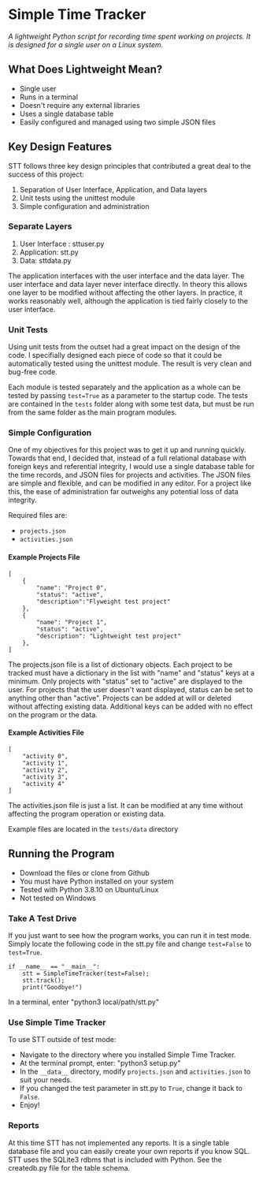 # Simple Time Tracker

*A lightweight Python script for recording time spent working on projects. It is designed for a single user on a Linux system.* 

## What Does Lightweight Mean?
- Single user
- Runs in a terminal
- Doesn't require any external libraries
- Uses a single database table
- Easily configured and managed using two simple JSON files

## Key Design Features

STT follows three key design principles that contributed a great deal to the success of this project:
1. Separation of User Interface, Application, and Data layers
2. Unit tests using the unittest module
3. Simple configuration and administration

### Separate Layers
1. User Interface : sttuser.py
2. Application: stt.py
3. Data: sttdata.py

The application interfaces with the user interface and the data layer. The user interface and data layer never interface directly. In theory this allows one layer to be modified without affecting the other layers. In practice, it works reasonably well, although the application is tied fairly closely to the user interface.

### Unit Tests
Using unit tests from the outset had a great impact on the design of the code. I specifially designed each piece of code so that it could be automatically tested using the unittest module. The result is very clean and bug-free code.

Each module is tested separately and the application as a whole can be tested by passing `test=True` as a parameter to the startup code. The tests are contained in the `tests` folder along with some test data, but must be run from the same folder as the main program modules.

### Simple Configuration
One of my objectives for this project was to get it up and running quickly. Towards that end, I decided that, instead of a full relational database with foreign keys and referential integrity, I would use a single database table for the time records, and JSON files for projects and activities. The JSON files are simple and flexible, and can be modified in any editor. For a project like this, the ease of administration far outweighs any potential loss of data integrity.

Required files are:
- `projects.json`
- `activities.json`

#### Example Projects File
```
[
    {
        "name": "Project 0", 
        "status": "active",
        "description":"Flyweight test project"
    },
    {
        "name": "Project 1",
        "status": "active",
        "description": "Lightweight test project"
    },
]
```
The projects.json file is a list of dictionary objects. Each project to be tracked must have a dictionary in the list with "name" and "status" keys at a minimum. Only projects with "status" set to "active" are displayed to the user. For projects that the user doesn't want displayed, status can be set to anything other than "active". Projects can be added at will or deleted without affecting existing data. Additional keys can be added with no effect on the program or the data.

#### Example Activities File
```
[
    "activity 0",
    "activity 1",
    "activity 2",
    "activity 3",
    "activity 4"
]
```
The activities.json file is just a list. It can be modified at any time without affecting the program operation or existing data.

Example files are located in the `tests/data` directory

## Running the Program
- Download the files or clone from Github
- You must have Python installed on your system
- Tested with Python 3.8.10 on Ubuntu/Linux
- Not tested on Windows

### Take A Test Drive
If you just want to see how the program works, you can run it in test mode. Simply locate the following code in the stt.py file and change  `test=False` to `test=True`.
```
if __name__ == "__main__":
    stt = SimpleTimeTracker(test=False);
    stt.track();
    print("Goodbye!")
```
In a terminal, enter "python3 local/path/stt.py"

### Use Simple Time Tracker
To use STT outside of test mode:
- Navigate to the directory where you installed Simple Time Tracker.
- At the terminal prompt, enter: "python3 setup.py"
- In the `__data__` directory, modify `projects.json` and `activities.json` to suit your needs.
- If you changed the test parameter in stt.py to `True`, change it back to `False`.
- Enjoy!

### Reports
At this time STT has not implemented any reports. It is a single table database file and you can easily create your own reports if you know SQL. STT uses the SQLite3 rdbms that is included with Python. See the createdb.py file for the table schema.
